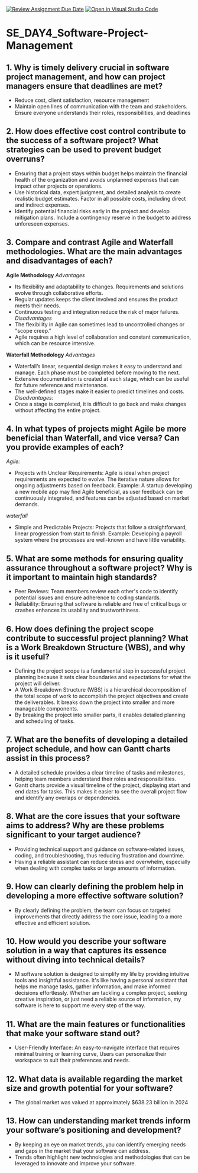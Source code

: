 [![Review Assignment Due Date](https://classroom.github.com/assets/deadline-readme-button-22041afd0340ce965d47ae6ef1cefeee28c7c493a6346c4f15d667ab976d596c.svg)](https://classroom.github.com/a/9pw6JKcu)
[![Open in Visual Studio Code](https://classroom.github.com/assets/open-in-vscode-2e0aaae1b6195c2367325f4f02e2d04e9abb55f0b24a779b69b11b9e10269abc.svg)](https://classroom.github.com/online_ide?assignment_repo_id=17220844&assignment_repo_type=AssignmentRepo)
# SE_DAY4_Software-Project-Management
## 1. Why is timely delivery crucial in software project management, and how can project managers ensure that deadlines are met?
- Reduce cost, client satisfaction, resource management
- Maintain open lines of communication with the team and stakeholders. Ensure everyone understands their roles, responsibilities, and deadlines
## 2. How does effective cost control contribute to the success of a software project? What strategies can be used to prevent budget overruns?
- Ensuring that a project stays within budget helps maintain the financial health of the organization and avoids unplanned expenses that can impact other projects or operations.
- Use historical data, expert judgment, and detailed analysis to create realistic budget estimates. Factor in all possible costs, including direct and indirect expenses.
- Identify potential financial risks early in the project and develop mitigation plans. Include a contingency reserve in the budget to address unforeseen expenses.
## 3. Compare and contrast Agile and Waterfall methodologies. What are the main advantages and disadvantages of each?
**Agile Methodology**
*Advantages*
- Its flexibility and adaptability to changes. Requirements and solutions evolve through collaborative efforts.
- Regular updates keeps the client involved and ensures the product meets their needs.
- Continuous testing and integration reduce the risk of major failures.
*Disadvantages*
- The flexibility in Agile can sometimes lead to uncontrolled changes or "scope creep."
- Agile requires a high level of collaboration and constant communication, which can be resource intensive.

**Waterfall Methodology**
*Advantages*
- Waterfall’s linear, sequential design makes it easy to understand and manage. Each phase must be completed before moving to the next.
- Extensive documentation is created at each stage, which can be useful for future reference and maintenance.
- The well-defined stages make it easier to predict timelines and costs.
*Disadvantages:*
- Once a stage is completed, it is difficult to go back and make changes without affecting the entire project.

## 4. In what types of projects might Agile be more beneficial than Waterfall, and vice versa? Can you provide examples of each?
*Agile:*
- Projects with Unclear Requirements: Agile is ideal when project requirements are expected to evolve. The iterative nature allows for ongoing adjustments based on feedback.
Example: A startup developing a new mobile app may find Agile beneficial, as user feedback can be continuously integrated, and features can be adjusted based on market demands.

*waterfall*
- Simple and Predictable Projects: Projects that follow a straightforward, linear progression from start to finish.
Example: Developing a payroll system where the processes are well-known and have little variability.

## 5. What are some methods for ensuring quality assurance throughout a software project? Why is it important to maintain high standards?
- Peer Reviews: Team members review each other's code to identify potential issues and ensure adherence to coding standards.
- Reliability: Ensuring that software is reliable and free of critical bugs or crashes enhances its usability and trustworthiness.
  
## 6. How does defining the project scope contribute to successful project planning? What is a Work Breakdown Structure (WBS), and why is it useful?
- Defining the project scope is a fundamental step in successful project planning because it sets clear boundaries and expectations for what the project will deliver.
- A Work Breakdown Structure (WBS) is a hierarchical decomposition of the total scope of work to accomplish the project objectives and create the deliverables. It breaks down the project into smaller and more manageable components.
- By breaking the project into smaller parts, it enables detailed planning and scheduling of tasks.
  
## 7. What are the benefits of developing a detailed project schedule, and how can Gantt charts assist in this process?
- A detailed schedule provides a clear timeline of tasks and milestones, helping team members understand their roles and responsibilities.
- Gantt charts provide a visual timeline of the project, displaying start and end dates for tasks. This makes it easier to see the overall project flow and identify any overlaps or dependencies.
  
## 8. What are the core issues that your software aims to address? Why are these problems significant to your target audience?
- Providing technical support and guidance on software-related issues, coding, and troubleshooting, thus reducing frustration and downtime.
- Having a reliable assistant can reduce stress and overwhelm, especially when dealing with complex tasks or large amounts of information.
  
## 9. How can clearly defining the problem help in developing a more effective software solution?
- By clearly defining the problem, the team can focus on targeted improvements that directly address the core issue, leading to a more effective and efficient solution.
  
## 10. How would you describe your software solution in a way that captures its essence without diving into technical details?
- M software solution is designed to simplify my life by providing intuitive tools and insightful assistance. It's like having a personal assistant that helps me manage tasks, gather information, and make informed decisions effortlessly. Whether am tackling a complex project, seeking creative inspiration, or just need a reliable source of information, my software is here to support me every step of the way.
  
## 11. What are the main features or functionalities that make your software stand out?
- User-Friendly Interface: An easy-to-navigate interface that requires minimal training or learning curve, Users can personalize their workspace to suit their preferences and needs.
  
## 12. What data is available regarding the market size and growth potential for your software?
- The global market was valued at approximately $638.23 billion in 2024
  
## 13. How can understanding market trends inform your software’s positioning and development?
- By keeping an eye on market trends, you can identify emerging needs and gaps in the market that your software can address.
- Trends often highlight new technologies and methodologies that can be leveraged to innovate and improve your software.
